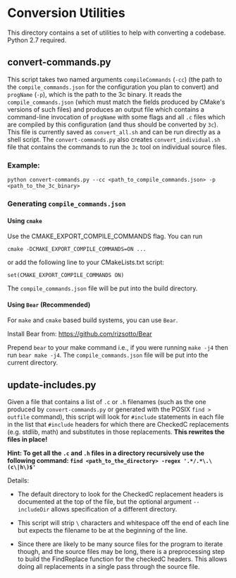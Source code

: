 # Conversion Utilities

This directory contains a set of utilities to help with converting a codebase.
Python 2.7 required.

## convert-commands.py

This script takes two named arguments `compileCommands` (`-cc`) (the path to the
`compile_commands.json` for the configuration you plan to convert) and
`progName` (`-p`), which is the path to the 3c binary. It reads the
`compile_commands.json` (which must match the fields produced by CMake's
versions of such files) and produces an output file which contains a
command-line invocation of `progName` with some flags and all `.c` files which
are compiled by this configuration (and thus should be converted by `3c`). This
file is currently saved as `convert_all.sh` and can be run directly as a shell
script. The `convert-commands.py` also creates `convert_individual.sh` file that
contains the commands to run the `3c` tool on individual source files.

### Example:
```
python convert-commands.py --cc <path_to_compile_commands.json> -p <path_to_the_3c_binary>
```

### Generating `compile_commands.json`
#### Using `cmake`
Use the CMAKE_EXPORT_COMPILE_COMMANDS flag. You can run
```
cmake -DCMAKE_EXPORT_COMPILE_COMMANDS=ON ...
```
or add the following line to your CMakeLists.txt script:
```
set(CMAKE_EXPORT_COMPILE_COMMANDS ON)
```
The `compile_commands.json` file will be put into the build directory.
#### Using `Bear` (Recommended)
For `make` and `cmake` based build systems, you can use `Bear`.

Install Bear from: https://github.com/rizsotto/Bear

Prepend `bear` to your make command i.e., if you were running `make -j4` 
then run  `bear make -j4`. 
The `compile_commands.json` file will be put into the current directory.


## update-includes.py

Given a file that contains a list of `.c` or `.h` filenames (such as the one
produced by `convert-commands.py` or generated with the POSIX `find > outfile`
command), this script will look for `#include` statements in each file in the
list that `#include` headers for which there are CheckedC replacements (e.g.
stdlib, math) and substitutes in those replacements. **This rewrites the files
in place!**

**Hint: To get all the `.c` and `.h` files in a directory recursively use the
following command: `find <path_to_the_directory> -regex '.*/.*\.\(c\|h\)$'`**


Details: 

- The default directory to look for the CheckedC replacement headers is
  documented at the top of the file, but the optional argument `--includeDir`
  allows specification of a different directory.

- This script will strip `\` characters and whitespace off the end of each line
  but expects the filename to be at the beginning of the line.

- Since there are likely to be many source files for the program to iterate
  though, and the source files may be long, there is a preprocessing step to
  build the FindReplace function for the checkedC headers. This allows doing all
  replacements in a single pass through the source file.
